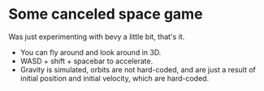 # Some canceled space game

Was just experimenting with bevy a little bit, that's it.

- You can fly around and look around in 3D.
- WASD + shift + spacebar to accelerate.
- Gravity is simulated, orbits are not hard-coded, and are just a result of initial position and initial velocity, which are hard-coded.